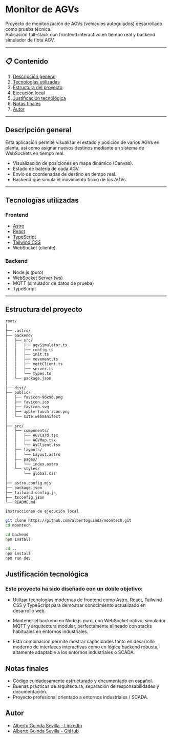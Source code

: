 # Monitor de AGVs

Proyecto de monitorización de AGVs (vehículos autoguiados) desarrollado como prueba técnica.  
Aplicación full-stack con frontend interactivo en tiempo real y backend simulador de flota AGV.

---

## 📋 Contenido

1. [Descripción general](#descripción-general)
2. [Tecnologías utilizadas](#tecnologías-utilizadas)
3. [Estructura del proyecto](#estructura-del-proyecto)
4. [Ejecución local](#-ejecución-local)
5. [Justificación tecnológica](#justificación-tecnológica)
6. [Notas finales](#notas-finales)
7. [Autor](#autor)

---

## Descripción general

Esta aplicación permite visualizar el estado y posición de varios AGVs en planta, así como asignar nuevos destinos mediante un sistema de WebSockets en tiempo real.

- Visualización de posiciones en mapa dinámico (Canvas).
- Estado de batería de cada AGV.
- Envío de coordenadas de destino en tiempo real.
- Backend que simula el movimiento físico de los AGVs.

---

## Tecnologías utilizadas

### **Frontend**

- [Astro](https://astro.build/)
- [React](https://react.dev/)
- [TypeScript](https://www.typescriptlang.org/)
- [Tailwind CSS](https://tailwindcss.com/)
- WebSocket (cliente)

### **Backend**

- Node.js (puro)
- WebSocket Server (ws)
- MQTT (simulador de datos de prueba)
- TypeScript

---

## Estructura del proyecto

```bash
root/
│
├── .astro/
├── backend/
│   ├── src/
│   │   ├── agvSimulator.ts
│   │   ├── config.ts
│   │   ├── init.ts
│   │   ├── movement.ts
│   │   ├── mqttClient.ts
│   │   ├── server.ts
│   │   └── types.ts
│   └── package.json
│
├── dist/
├── public/
│   ├── favicon-96x96.png
│   ├── favicon.ico
│   ├── favicon.svg
│   ├── apple-touch-icon.png
│   └── site.webmanifest
│
├── src/
│   ├── components/
│   │   ├── AGVCard.tsx
│   │   ├── AGVMap.tsx
│   │   └── WsClient.tsx
│   ├── layouts/
│   │   └── Layout.astro
│   ├── pages/
│   │   └── index.astro
│   └── styles/
│       └── global.css
│
├── astro.config.mjs
├── package.json
├── tailwind.config.js
├── tsconfig.json
└── README.md

Instrucciones de ejecución local

git clone https://github.com/albertoguinda/moontech.git
cd moontech

cd backend
npm install

cd ..
npm install
npm run dev

```

## Justificación tecnológica

### Este proyecto ha sido diseñado con un doble objetivo:

- Utilizar tecnologías modernas de frontend como Astro, React, Tailwind CSS y TypeScript para demostrar conocimiento actualizado en desarrollo web.

- Mantener el backend en Node.js puro, con WebSocket nativo, simulador MQTT y arquitectura modular, perfectamente alineado con stacks habituales en entornos industriales.

- Esta combinación permite mostrar capacidades tanto en desarrollo moderno de interfaces interactivas como en lógica backend robusta, altamente adaptable a los entornos industriales o SCADA.

## Notas finales

- Código cuidadosamente estructurado y documentado en español.
- Buenas prácticas de arquitectura, separación de responsabilidades y documentación.
- Proyecto profesional orientado a entornos industriales / SCADA.

## Autor

- [Alberto Guinda Sevilla - LinkedIn](https://www.linkedin.com/in/albertoguindasevilla/)
- [Alberto Guinda Sevilla - GitHub](https://github.com/albertoguinda/)
